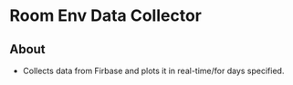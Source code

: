 # Room Env Data Collector

## About

- Collects data from Firbase and plots it in real-time/for days specified.